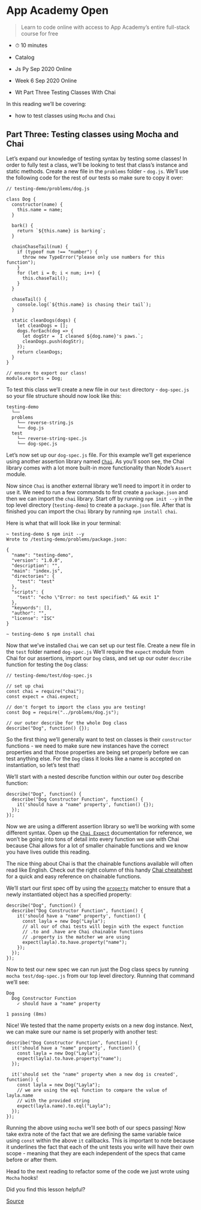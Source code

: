 App Academy Open
================

> Learn to code online with access to App Academy’s entire full-stack course for free

-   ⏱ 10 minutes

-   Catalog
-   Js Py Sep 2020 Online
-   Week 6 Sep 2020 Online
-   Wt Part Three Testing Classes With Chai

In this reading we’ll be covering:

-   how to test classes using `Mocha` and `Chai`

Part Three: Testing classes using Mocha and Chai
------------------------------------------------

Let’s expand our knowledge of testing syntax by testing some classes! In order to fully test a class, we’ll be looking to test that class’s instance and static methods. Create a new file in the `problems` folder - `dog.js`. We’ll use the following code for the rest of our tests so make sure to copy it over:

    // testing-demo/problems/dog.js

    class Dog {
      constructor(name) {
        this.name = name;
      }

      bark() {
        return `${this.name} is barking`;
      }

      chainChaseTail(num) {
        if (typeof num !== "number") {
          throw new TypeError("please only use numbers for this function");
        }
        for (let i = 0; i < num; i++) {
          this.chaseTail();
        }
      }

      chaseTail() {
        console.log(`${this.name} is chasing their tail`);
      }

      static cleanDogs(dogs) {
        let cleanDogs = [];
        dogs.forEach(dog => {
          let dogStr = `I cleaned ${dog.name}'s paws.`;
          cleanDogs.push(dogStr);
        });
        return cleanDogs;
      }
    }

    // ensure to export our class!
    module.exports = Dog;

To test this class we’ll create a new file in our `test` directory - `dog-spec.js` so your file structure should now look like this:

    testing-demo
      └──
      problems
        └── reverse-string.js
        └── dog.js
      test
        └── reverse-string-spec.js
        └── dog-spec.js

Let’s now set up our `dog-spec.js` file. For this example we’ll get experience using another assertion library named [`Chai`](https://www.chaijs.com/). As you’ll soon see, the Chai library comes with a lot more built-in more functionality than Node’s `Assert` module.

Now since `Chai` is another external library we’ll need to import it in order to use it. We need to run a few commands to first create a `package.json` and then we can import the `chai` library. Start off by running `npm init --y` in the top level directory (`testing-demo`) to create a `package.json` file. After that is finished you can import the `Chai` library by running `npm install chai`.

Here is what that will look like in your terminal:

    ~ testing-demo $ npm init --y
    Wrote to /testing-demo/problems/package.json:

    {
      "name": "testing-demo",
      "version": "1.0.0",
      "description": "",
      "main": "index.js",
      "directories": {
        "test": "test"
      },
      "scripts": {
        "test": "echo \"Error: no test specified\" && exit 1"
      },
      "keywords": [],
      "author": "",
      "license": "ISC"
    }

    ~ testing-demo $ npm install chai

Now that we’ve installed `Chai` we can set up our test file. Create a new file in the `test` folder named `dog-spec.js` We’ll require the `expect` module from Chai for our assertions, import our `Dog` class, and set up our outer `describe` function for testing the `Dog` class:

    // testing-demo/test/dog-spec.js

    // set up chai
    const chai = require("chai");
    const expect = chai.expect;

    // don't forget to import the class you are testing!
    const Dog = require("../problems/dog.js");

    // our outer describe for the whole Dog class
    describe("Dog", function() {});

So the first thing we’ll generally want to test on classes is their `constructor` functions - we need to make sure new instances have the correct properties and that those properties are being set properly before we can test anything else. For the `Dog` class it looks like a name is accepted on instantiation, so let’s test that!

We’ll start with a nested describe function within our outer `Dog` describe function:

    describe("Dog", function() {
      describe("Dog Constructor Function", function() {
        it('should have a "name" property', function() {});
      });
    });

Now we are using a different assertion library so we’ll be working with some different syntax. Open up the [`Chai Expect`](https://www.chaijs.com/api/bdd/) documentation for reference, we won’t be going into tons of detail into every function we use with Chai because Chai allows for a lot of smaller chainable functions and we know you have lives outide this reading.

The nice thing about Chai is that the chainable functions available will often read like English. Check out the right column of this handy [Chai cheatsheet](https://devhints.io/chai) for a quick and easy reference on chainable functions.

We’ll start our first spec off by using the [`property`](https://www.chaijs.com/api/bdd/#method_property) matcher to ensure that a newly instantiated object has a specified property:

    describe("Dog", function() {
      describe("Dog Constructor Function", function() {
        it('should have a "name" property', function() {
          const layla = new Dog("Layla");
          // all our of chai tests will begin with the expect function
          // .to and .have are Chai chainable functions
          // .property is the matcher we are using
          expect(layla).to.have.property("name");
        });
      });
    });

Now to test our new spec we can run just the Dog class specs by running `mocha test/dog-spec.js` from our top level directory. Running that command we’ll see:

    Dog
      Dog Constructor Function
        ✓ should have a "name" property

    1 passing (8ms)

Nice! We tested that the name property exists on a new dog instance. Next, we can make sure our name is set properly with another test:

    describe("Dog Constructor Function", function() {
      it('should have a "name" property', function() {
        const layla = new Dog("Layla");
        expect(layla).to.have.property("name");
      });

      it('should set the "name" property when a new dog is created', function() {
        const layla = new Dog("Layla");
        // we are using the eql function to compare the value of layla.name
        // with the provided string
        expect(layla.name).to.eql("Layla");
      });
    });

Running the above using `mocha` we’ll see both of our specs passing! Now take extra note of the fact that we are defining the same variable twice using `const` within the above `it` callbacks. This is important to note because it underlines the fact that each of the unit tests you write will have their own scope - meaning that they are each independent of the specs that came before or after them.

Head to the next reading to refactor some of the code we just wrote using `Mocha` hooks!

Did you find this lesson helpful?

[Source](https://open.appacademy.io/learn/js-py---sep-2020-online/week-6-sep-2020-online/wt-part-three--testing-classes-with-chai)
